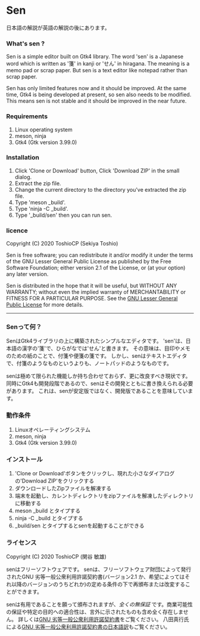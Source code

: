 # Sen

日本語の解説が英語の解説の後にあります。

### What's sen ?

Sen is a simple editor built on Gtk4 library.
The word 'sen' is a Japanese word which is written as '箋' in kanji or 'せん' in hiragana.
The meaning is a memo pad or scrap paper.
But sen is a text editor like notepad rather than scrap paper.

Sen has only limited features now and it should be improved.
At the same time, Gtk4 is being developed at present, so sen also needs to be modified.
This means sen is not stable and it should be improved in the near future.

### Requirements

1. Linux operating system
2. meson, ninja
3. Gtk4 (Gtk version 3.99.0)

### Installation

1. Click 'Clone or Download' button, Click 'Download ZIP' in the small dialog.
2. Extract the zip file.
3. Change the current directory to the directory you've extracted the zip file.
4. Type 'meson _build'.
5. Type 'ninja -C _build'.
6. Type '_build/sen' then you can run sen.

### licence

Copyright (C) 2020  ToshioCP (Sekiya Toshio)

Sen is free software; you can redistribute it and/or
modify it under the terms of the GNU Lesser General Public
License as published by the Free Software Foundation; either
version 2.1 of the License, or (at your option) any later version.

Sen is distributed in the hope that it will be useful,
but WITHOUT ANY WARRANTY; without even the implied warranty of
MERCHANTABILITY or FITNESS FOR A PARTICULAR PURPOSE.
See the [GNU Lesser General Public License](https://www.gnu.org/licenses/lgpl-2.1.html) for more details.

--------------------------

### Senって何？

SenはGtk4ライブラリの上に構築されたシンプルなエディタです。
'sen'は、日本語の漢字の'箋'で、ひらがなでは'せん'と書きます。
その意味は、目印やメモのための紙のことで、付箋や便箋の箋です。
しかし、senはテキストエディタで、付箋のようなものというよりも、ノートパッドのようなものです。

senは極めて限られた機能しか持ち合わせておらず、更に改良すべき現状です。
同時にGtk4も開発段階であるので、senはその開発とともに書き換えられる必要があります。
これは、senが安定版ではなく、開発版であることを意味しています。

### 動作条件

1. Linuxオペレーティングシステム
2. meson, ninja
3. Gtk4 (Gtk version 3.99.0)

### インストール

1. 'Clone or Download'ボタンをクリックし、現れた小さなダイアログの'Download ZIP'をクリックする
2. ダウンロードしたZipファイルを解凍する
3. 端末を起動し、カレントディレクトリをzipファイルを解凍したディレクトリに移動する
2. meson _build とタイプする
3. ninja -C _build とタイプする
4. _build/sen とタイプするとsenを起動することができる

### ライセンス

Copyright (C) 2020  ToshioCP (関谷 敏雄)

senはフリーソフトウェアです。
senは、フリーソフトウェア財団によって発行されたGNU 劣等一般公衆利用許諾契約書(バージョン2.1 か、希望によってはそれ以降のバージョンのうちどれか)の定める条件の下で再頒布または改変することができます。

senは有用であることを願って頒布されますが、*全くの無保証* です。商業可能性の保証や特定の目的への適合性は、言外に示されたものも含め全く存在しません。
詳しくは[GNU 劣等一般公衆利用許諾契約書](https://www.gnu.org/licenses/lgpl-2.1.html)をご覧ください。
八田真行氏による[GNU 劣等一般公衆利用許諾契約書の日本語訳](https://osdn.net/projects/opensource/wiki/licenses%2FGNU_Library_or_Lesser_General_Public_License)もご覧ください。
